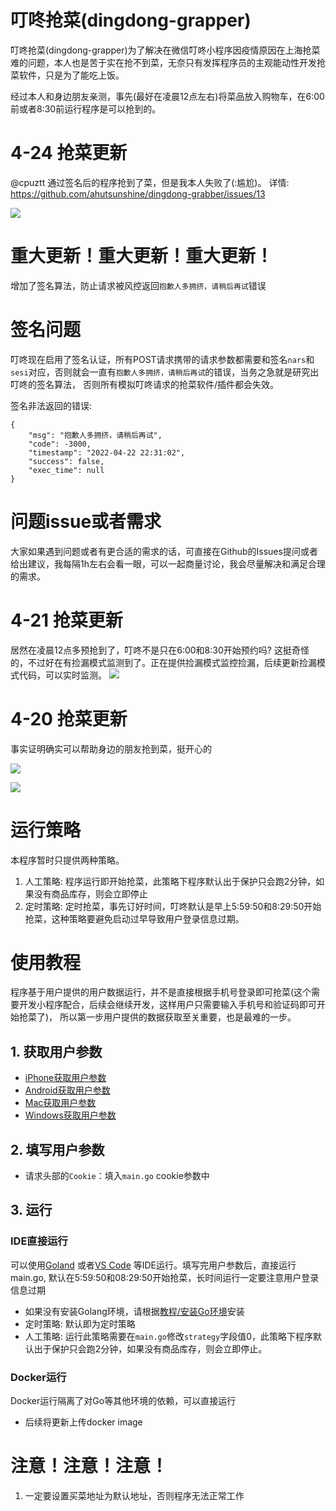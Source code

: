# 叮咚抢菜(dingdong-grapper)

叮咚抢菜(dingdong-grapper)为了解决在微信叮咚小程序因疫情原因在上海抢菜难的问题，本人也是苦于实在抢不到菜，无奈只有发挥程序员的主观能动性开发抢菜软件，只是为了能吃上饭。

经过本人和身边朋友亲测，事先(最好在凌晨12点左右)将菜品放入购物车，在6:00前或者8:30前运行程序是可以抢到的。

# 4-24 抢菜更新

@cpuztt 通过签名后的程序抢到了菜，但是我本人失败了(:尴尬)。 详情: https://github.com/ahutsunshine/dingdong-grabber/issues/13

![](./教程/images/order/04-24-订单.png)

# 重大更新！重大更新！重大更新！

增加了签名算法，防止请求被风控返回`抱歉人多拥挤，请稍后再试`错误

# 签名问题

叮咚现在启用了签名认证，所有POST请求携带的请求参数都需要和签名`nars`和`sesi`对应，否则就会一直有`抱歉人多拥挤，请稍后再试`的错误，当务之急就是研究出叮咚的签名算法， 否则所有模拟叮咚请求的抢菜软件/插件都会失效。

签名非法返回的错误:

```
{
    "msg": "抱歉人多拥挤，请稍后再试",
    "code": -3000,
    "timestamp": "2022-04-22 22:31:02",
    "success": false,
    "exec_time": null
}
```

# 问题issue或者需求

大家如果遇到问题或者有更合适的需求的话，可直接在Github的Issues提问或者给出建议，我每隔1h左右会看一眼，可以一起商量讨论，我会尽量解决和满足合理的需求。

# 4-21 抢菜更新

居然在凌晨12点多预抢到了，叮咚不是只在6:00和8:30开始预约吗? 这挺奇怪的，不过好在有捡漏模式监测到了。正在提供捡漏模式监控捡漏，后续更新捡漏模式代码，可以实时监测。
![](./教程/images/order/04-21-订单.png)

# 4-20 抢菜更新

事实证明确实可以帮助身边的朋友抢到菜，挺开心的

![](./教程/images/order/04-20-订单.png)

![](./教程/images/order/04-20-订单日志.png)

# 运行策略

本程序暂时只提供两种策略。

1. 人工策略: 程序运行即开始抢菜，此策略下程序默认出于保护只会跑2分钟，如果没有商品库存，则会立即停止
2. 定时策略: 定时抢菜，事先订好时间，叮咚默认是早上5:59:50和8:29:50开始抢菜，这种策略要避免启动过早导致用户登录信息过期。

# 使用教程

程序基于用户提供的用户数据运行，并不是直接根据手机号登录即可抢菜(这个需要开发小程序配合，后续会继续开发，这样用户只需要输入手机号和验证码即可开始抢菜了)， 所以第一步用户提供的数据获取至关重要，也是最难的一步。

## 1. 获取用户参数

- [iPhone获取用户参数](教程/获取用户参数/iphone.md)
- [Android获取用户参数](教程/获取用户参数/android.md)
- [Mac获取用户参数](教程/获取用户参数/mac.md)
- [Windows获取用户参数](教程/获取用户参数/windows.md)

## 2. 填写用户参数

- 请求头部的`Cookie`：填入`main.go` cookie参数中

## 3. 运行

### IDE直接运行

可以使用[Goland](https://www.jetbrains.com/go/download/#section=mac) 或者[VS Code](https://code.visualstudio.com/download)
等IDE运行。填写完用户参数后，直接运行main.go, 默认在5:59:50和08:29:50开始抢菜，长时间运行一定要注意用户登录信息过期

- 如果没有安装Golang环境，请根据[教程/安装Go环境](教程/安装Go环境)安装
- 定时策略: 默认即为定时策略
- 人工策略: 运行此策略需要在`main.go`修改`strategy`字段值0，此策略下程序默认出于保护只会跑2分钟，如果没有商品库存，则会立即停止。

### Docker运行

Docker运行隔离了对Go等其他环境的依赖，可以直接运行

- 后续将更新上传docker image

# 注意！注意！注意！

1. 一定要设置买菜地址为默认地址，否则程序无法正常工作